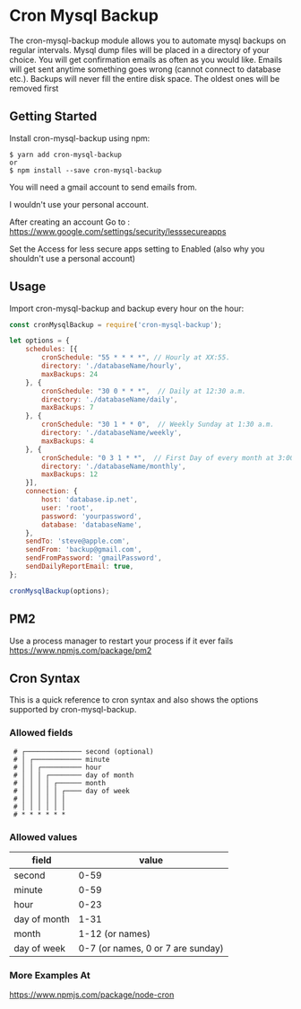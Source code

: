 # Cron Mysql Backup

The cron-mysql-backup module allows you to automate mysql backups on regular intervals. Mysql dump files will be placed 
in a directory of your choice. You will get confirmation emails as often as you would like. Emails will get sent anytime
something goes wrong (cannot connect to database etc.). Backups will never fill the entire disk space. The oldest ones
will be removed first

## Getting Started

Install cron-mysql-backup using npm:

```console
$ yarn add cron-mysql-backup
or 
$ npm install --save cron-mysql-backup
```

You will need a gmail account to send emails from. 

I wouldn't use your personal account.

After creating an account Go to : https://www.google.com/settings/security/lesssecureapps

Set the Access for less secure apps setting to Enabled (also why you shouldn't use a personal account)

## Usage

Import cron-mysql-backup and backup every hour on the hour:

```javascript
const cronMysqlBackup = require('cron-mysql-backup');

let options = {
    schedules: [{
        cronSchedule: "55 * * * *", // Hourly at XX:55.
        directory: './databaseName/hourly',
        maxBackups: 24
    }, {
        cronSchedule: "30 0 * * *",  // Daily at 12:30 a.m.
        directory: './databaseName/daily',
        maxBackups: 7
    }, {
        cronSchedule: "30 1 * * 0",  // Weekly Sunday at 1:30 a.m.
        directory: './databaseName/weekly',
        maxBackups: 4
    }, {
        cronSchedule: "0 3 1 * *",  // First Day of every month at 3:00 a.m.
        directory: './databaseName/monthly',
        maxBackups: 12
    }],
    connection: {
        host: 'database.ip.net',
        user: 'root',
        password: 'yourpassword',
        database: 'databaseName',
    },
    sendTo: 'steve@apple.com',
    sendFrom: 'backup@gmail.com',
    sendFromPassword: 'gmailPassword',
    sendDailyReportEmail: true,
};

cronMysqlBackup(options);
```

## PM2

Use a process manager to restart your process if it ever fails
https://www.npmjs.com/package/pm2

## Cron Syntax

This is a quick reference to cron syntax and also shows the options supported by cron-mysql-backup.

### Allowed fields

```
 # ┌────────────── second (optional)
 # │ ┌──────────── minute
 # │ │ ┌────────── hour
 # │ │ │ ┌──────── day of month
 # │ │ │ │ ┌────── month
 # │ │ │ │ │ ┌──── day of week
 # │ │ │ │ │ │
 # │ │ │ │ │ │
 # * * * * * *
```

### Allowed values

|     field    |        value        |
|--------------|---------------------|
|    second    |         0-59        |
|    minute    |         0-59        |
|     hour     |         0-23        |
| day of month |         1-31        |
|     month    |     1-12 (or names) |
|  day of week |     0-7 (or names, 0 or 7 are sunday)  |


### More Examples At
https://www.npmjs.com/package/node-cron
